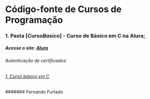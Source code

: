 # Código-fonte de Cursos de Programação

### 1. Pasta [*CursoBasico*] - Curso de Básico em C na Alura;

##### Acesse o site: [Alura](https://www.alura.com.br)
###### Autenticação de certificados:
###### [1. Curso básico em C](https://cursos.alura.com.br/user/fernando-carrilho-pb/course/introducao-a-programacao-com-c-parte-1/certificate)
####### Fernando Furtado
